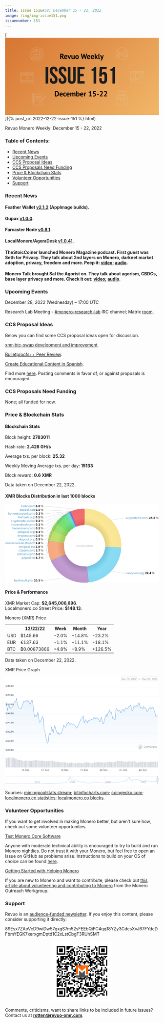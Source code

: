```yaml
---
title: Issue 151&#58; December 15 - 22, 2022
image: /img/img-issue151.png
issuenumber: 151
---
```

[<img src="/img/img-issue151.png" alt="Revuo Monero Weekly #151 Slide" class="img-lead">]({% post_url 2022-12-22-issue-151 %}.html)

<p class="text-lead">Revuo Monero Weekly: December 15 - 22, 2022</p>
<!--more-->

<h3>Table of Contents:</h3>
<ul class="contents">
    <li><a href="#news">Recent News</a></li>
    <li><a href="#events">Upcoming Events</a></li>
    <li><a href="#ideas">CCS Proposal Ideas</a></li>
    <li><a href="#proposals">CCS Proposals Need Funding</a></li>
    <li><a href="#stats">Price & Blockchain Stats</a></li>
    <li><a href="#volunteer">Volunteer Opportunities</a></li>
    <li><a href="#support">Support</a></li>
</ul>

<h3 id="news">Recent News</h3>

<div class="newsbyte">
    <h4>Feather Wallet <a href="https://featherwallet.org/download/" target="_blank">v2.1.2</a> (AppImage builds).</h4>
</div>

<div class="newsbyte">
    <h4>Gupax <a href="https://github.com/hinto-janaiyo/gupax/releases/tag/v1.0.0" target="_blank">v1.0.0</a>.</h4>
</div>

<div class="newsbyte">
    <h4>Farcaster Node <a href="https://github.com/farcaster-project/farcaster-node/releases/tag/v0.8.1" target="_blank">v0.8.1</a>.</h4>
</div>

<div class="newsbyte">
    <h4>LocalMonero/AgoraDesk <a href="https://github.com/AgoraDesk-LocalMonero/agoradesk-app-foss/releases/tag/v1.0.41" target="_blank">v1.0.41</a>.</h4>
</div>

<div class="newsbyte">
    <h4>TheStoicCoiner launched Monero Magazine podcast. First guest was Seth for Privacy. They talk about 2nd layers on Monero, darknet market adoption, privacy, freedom and more. Peep it: <a href="https://piped.adminforge.de/watch?v=VBdrbrqxrTk" target="_blank">video</a>; <a href="https://www.monerotalk.live/sal-the-agorist-on-monero-and-pseudonymous-cryptos" target="_blank">audio</a>.</h4>
</div>

<div class="newsbyte">
    <h4>Monero Talk brought Sal the Agorist on. They talk about agorism, CBDCs, base layer privacy and more. Check it out: <a href="https://piped.adminforge.de/watch?v=Ia75jad_kWo" target="_blank">video</a>; <a href="https://www.monerotalk.live/sal-the-agorist-on-monero-and-pseudonymous-cryptos" target="_blank">audio</a>.</h4>
</div>

<h3 id="events">Upcoming Events</h3>

<div class="event">
    <p class="date" markdown="1">December 28, 2022 (Wednesday) – 17:00 UTC</p>
    <p markdown="1">Research Lab Meeting - <a href="irc://irc.libera.chat/#monero-research-lab" target="_blank">#monero-research-lab</a> IRC channel; Matrix <a href="https://matrix.to/#/#monero-research-lab:monero.social" target="_blank">room</a>.</p>
</div>

<h3 id="ideas">CCS Proposal Ideas</h3>

<p>Below you can find some CCS proposal ideas open for discussion.</p>

<div class="proposal">
<p><a href="https://repo.getmonero.org/monero-project/ccs-proposals/-/merge_requests/355" target="_blank">xmr-btc-swap development and improvement</a>.</p>
</div>

<div class="proposal">
<p><a href="https://repo.getmonero.org/monero-project/ccs-proposals/-/merge_requests/358" target="_blank">Bulletproofs++ Peer Review</a>.</p>
</div>

<div class="proposal">
<p><a href="https://repo.getmonero.org/monero-project/ccs-proposals/-/merge_requests/366" target="_blank">Create Educational Content in Spanish</a>.</p>
</div>

<div class="proposal">
<p>Find more <a href="https://ccs.getmonero.org/ideas/" target="_blank">here</a>. Posting comments in favor of, or against proposals is encouraged.</p>
</div>

<h3 id="proposals">CCS Proposals Need Funding</h3>

<p>None; all funded for now.</p>

<h3 id="stats">Price & Blockchain Stats</h3>

<h4 class="stat">Blockchain Stats</h4>

<div class="bcstats">
    <p>Block height: <b>2783011</b></p>
    <p>Hash rate: <b>2.428 GH/s</b></p>
    <p>Average txs. per block: <b>25.32</b></p>
    <p>Weekly Moving Average txs. per day: <b>15133</b></p>
    <p>Block reward: <b>0.6 XMR</b></p>
</div>
<p class="note">Data taken on December 22, 2022.</p>

<h4 class="stat">XMR Blocks Distribution in last 1000 blocks</h4>
<p><img src="/img/hashrate-pool-distribution-1222.png" alt="Hashrate Pool Distribution Pie Chart"/></p>

<h4 class="stat" id="price-stat">Price & Performance</h4>

<div class="price-intro">XMR Market Cap: <b>$2,645,006,696</b>.<br/>Localmonero.co Street Price: <b>$148.13</b>.</div>

<p class="table-title">Monero (XMR) Price</p>
<table class="price-table">
  <tr class="row1">
    <th></th>
    <th>12/22/22</th>
    <th>Week</th>
    <th>Month</th>
    <th>Year</th>
  </tr>
  <tr>
    <td data-th="XMR to">USD</td>
    <td data-th="12/22/22">$145.66</td>
    <td data-th="Week" class="red">-2.0%</td>
    <td data-th="Month" class="green">+14.8%</td>
    <td data-th="Year" class="red">-23.2%</td>
  </tr>
  <tr class="row3">
    <td data-th="XMR to">EUR</td>
    <td data-th="12/22/22">€137.63</td>
    <td data-th="Week" class="red">-1.1%</td>
    <td data-th="Month" class="green">+11.1%</td>
    <td data-th="Year" class="red">-18.1%</td>
  </tr>
  <tr>
    <td data-th="XMR to">BTC</td>
    <td data-th="12/22/22">₿0.00873866</td>
    <td data-th="Week" class="green">+4.8%</td>
    <td data-th="Month" class="green">+8.9%</td>
    <td data-th="Year" class="green">+126.5%</td>
  </tr>
</table>
<p class="note">Data taken on December 22, 2022.</p>

<p class="table-title">XMR Price Graph</p>

![XMR Price Graph 12/15/22-12/22/22](/img/weekly-chart-1222.png "XMR Price Graph 12/15/22-12/22/22")

Sources: <a href="https://miningpoolstats.stream/monero" target="_blank">miningpoolstats.stream</a>; <a href="https://bitinfocharts.com/monero/" target="_blank">bitinfocharts.com</a>; <a href="https://www.coingecko.com/en/coins/monero" target="_blank">coingecko.com</a>; <a href="https://localmonero.co/statistics" target="_blank">localmonero.co statistics</a>; <a href="https://localmonero.co/blocks" target="_blank">localmonero.co blocks</a>.

<h3 id="volunteer">Volunteer Opportunities</h3>

<p>If you want to get involved in making Monero better, but aren't sure how, check out some volunteer opportunities.</p>

<div class="newsbyte">
    <p class="date"><a href="https://github.com/monero-project/monero" target="_blank">Test Monero Core Software</a></p>
    <p>Anyone with moderate technical ability is encouraged to try to build and run Monero nightlies. Do not trust it with your Monero, but feel free to open an Issue on GitHub as problems arise. Instructions to build on your OS of choice can be found <a href="https://github.com/monero-project/monero#compiling-monero-from-source" target="_blank">here</a>. </p>
</div>

<div class="newsbyte">
    <p class="date"><a href="https://github.com/monero-project/monero" target="_blank">Getting Started with Helping Monero</a></p>
    <p>If you are new to Monero and want to contribute, please check out <a href="https://www.monerooutreach.org/stories/getting-started-helping-monero.php" target="_blank">this article about volunteering and contributing to Monero</a> from the Monero Outreach Workgroup. </p>
</div>

<h3 id="support">Support</h3>

<p markdown="1">Revuo is an <a href="https://revuo-xmr.com/support/">audience-funded newsletter</a>. If you enjoy this content, please consider supporting it directly:</p>

<p class="address" markdown="1">89Esx7ZAoVcD9wiDw57gxgS7m52sFEEbQiFC4qq18YZy3CdcsXvJ67FYdcDFbmYEGK7xerxgmDptd1C2xLstCbgF3RUhSMT</p>

<p><center><a href="monero:89Esx7ZAoVcD9wiDw57gxgS7m52sFEEbQiFC4qq18YZy3CdcsXvJ67FYdcDFbmYEGK7xerxgmDptd1C2xLstCbgF3RUhSMT" class="qr"><img src="/img/donate-monero.jpg" style="max-width: 200px;"/></a></center></p>

Comments, criticisms, want to share links to be included in future issues? Contact us at **rotten@revuo-xmr.com**.
